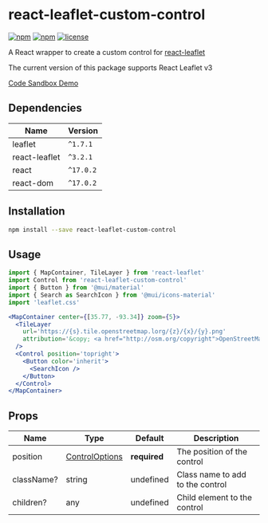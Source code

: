 # react-leaflet-custom-control
[![npm](https://img.shields.io/npm/v/react-leaflet-custom-control.svg)](https://npmjs.com/package/react-leaflet-custom-control)
[![npm](https://img.shields.io/npm/dt/react-leaflet-custom-control.svg)](https://npmjs.com/package/react-leaflet-custom-control)
[![license](https://img.shields.io/github/license/chris-m92/react-leaflet-custom-control.svg)](https://github.com/chris-m92/react-leaflet-custom-control)


A React wrapper to create a custom control for [react-leaflet](https://github.com/PaulLeCam/react-leaflet)

The current version of this package supports React Leaflet v3

[Code Sandbox Demo](https://codesandbox.io/s/n1xpv)

## Dependencies
|Name|Version|
|--|--|
|leaflet|`^1.7.1`|
|react-leaflet|`^3.2.1`|
|react|`^17.0.2`|
|react-dom|`^17.0.2`|

## Installation
```bash
npm install --save react-leaflet-custom-control
```

## Usage
```jsx
import { MapContainer, TileLayer } from 'react-leaflet'
import Control from 'react-leaflet-custom-control'
import { Button } from '@mui/material'
import { Search as SearchIcon } from '@mui/icons-material'
import 'leaflet.css'

<MapContainer center={[35.77, -93.34]} zoom={5}>
  <TileLayer
    url='https://{s}.tile.openstreetmap.lorg/{z}/{x}/{y}.png'
    attribution='&copy; <a href="http://osm.org/copyright">OpenStreetMap</a> contributors'
  />
  <Control position='topright'>
    <Button color='inherit'> 
      <SearchIcon />
    </Button>
  </Control>
</MapContainer>
```

## Props
| Name       | Type                                                                 | Default      | Description                      |
|------------|----------------------------------------------------------------------|--------------|----------------------------------|
| position   | [ControlOptions](https://leafletjs.com/reference-1.7.1.html#control) | **required** | The position of the control      |
| className? | string                                                               | undefined    | Class name to add to the control |
| children?  | any                                                                  | undefined    | Child element to the control     |
